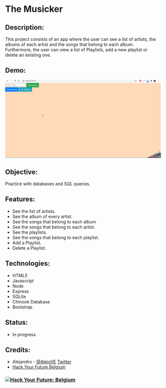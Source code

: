 # The Musicker

## Description:

This project consists of an app where the user can see a list of artists, the albums of each artist and the songs that belong to each album. Furthermore, the user can view a list of Playlists, add a new playlist or delete an existing one.

## Demo:

![alt text](client/img/2020-06-13_21h29_39.gif)

## Objective:

Practice with databases and SQL queries.

## Features:

- See the list of artists.
- See the album of every artist.
- See the songs that belong to each album
- See the songs that belong to each artist.
- See the playlists.
- See the songs that belong to each playlist.
- Add a Playlist.
- Delete a Playlist.

## Technologies:

- HTML5
- Javascript
- Node
- Express
- SQLite
- Chinook Database
- Bootstrap

## Status:

- In progress.

## Credits:

- Alejandro - [@AlejoVE](https://github.com/AlejoVE) [Twitter](https://twitter.com/AlejoVE_)
- [Hack Your Future Belgium](https://hackyourfuture.be/)

### <a href="https://hackyourfuture.be" target="_blank"><img src="https://user-images.githubusercontent.com/18554853/63941625-4c7c3d00-ca6c-11e9-9a76-8d5e3632fe70.jpg" width="100" height="100" alt="Hack Your Future: Belgium"></a>
